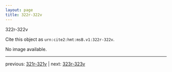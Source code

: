 ```yaml
---
layout: page
title: 322r-322v
---
```


322r-322v

Cite this object as `urn:cite2:hmt:msB.v1:322r-322v`.

No image available. 



---

previous: [321r-321v](../321r-321v/) | next: [323r-323v](../323r-323v/)